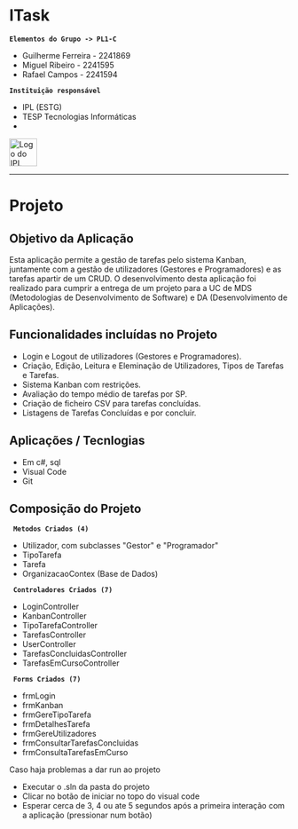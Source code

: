 # ITask

**`Elementos do Grupo -> PL1-C`**
 - Guilherme Ferreira - 2241869
 - Miguel Ribeiro - 2241595
 - Rafael Campos - 2241594
   
**`Instituição responsável`**
 - IPL (ESTG)
 - TESP Tecnologias Informáticas
 - 
<img src="https://www.google.com/url?sa=i&url=https%3A%2F%2Fpt.wikipedia.org%2Fwiki%2FFicheiro%3ALog%25C3%25B3tipo_Polit%25C3%25A9cnico_Leiria_01.png&psig=AOvVaw0IY2sprCNN6i5WelBkiaES&ust=1751231273804000&source=images&cd=vfe&opi=89978449&ved=0CBQQjRxqFwoTCKDGm4GDlY4DFQAAAAAdAAAAABAE" alt="Logo do IPL" width="50">

------------------------------------------------------------------------------------------------------
# Projeto

## Objetivo da Aplicação
Esta aplicação permite a gestão de tarefas pelo sistema Kanban, juntamente com a gestão de utilizadores (Gestores e Programadores) e as tarefas apartir de um CRUD. O desenvolvimento desta aplicação foi realizado para cumprir a entrega de um projeto para a UC de MDS (Metodologias de Desenvolvimento de Software) e DA (Desenvolvimento de Aplicações).

## Funcionalidades incluídas no Projeto 
 - Login e Logout de utilizadores (Gestores e Programadores).
 - Criação, Edição, Leitura e Eleminação de Utilizadores, Tipos de Tarefas e Tarefas.
 - Sistema Kanban com restrições.
 - Avaliação do tempo médio de tarefas por SP.
 - Criação de ficheiro CSV para tarefas concluídas.
 - Listagens de Tarefas Concluídas e por concluir.


## Aplicações / Tecnlogias 
 - Em c#, sql
 - Visual Code
 - Git

## Composição do Projeto 

**` Metodos Criados (4)`**
 - Utilizador, com subclasses "Gestor" e "Programador"
 - TipoTarefa
 - Tarefa
 - OrganizacaoContex (Base de Dados)

**` Controladores Criados (7)`**
 - LoginController
 - KanbanController
 - TipoTarefaController
 - TarefasController
 - UserController
 - TarefasConcluidasController
 - TarefasEmCursoController

**` Forms Criados (7)`**
 - frmLogin
 - frmKanban
 - frmGereTipoTarefa
 - frmDetalhesTarefa
 - frmGereUtilizadores
 - frmConsultarTarefasConcluidas
 - frmConsultaTarefasEmCurso


Caso haja problemas a dar run ao projeto
 - Executar o .sln da pasta do projeto
 - Clicar no botão de iniciar no topo do visual code
 - Esperar cerca de 3, 4 ou ate 5 segundos após a primeira interação com a aplicação (pressionar num botão)
   
